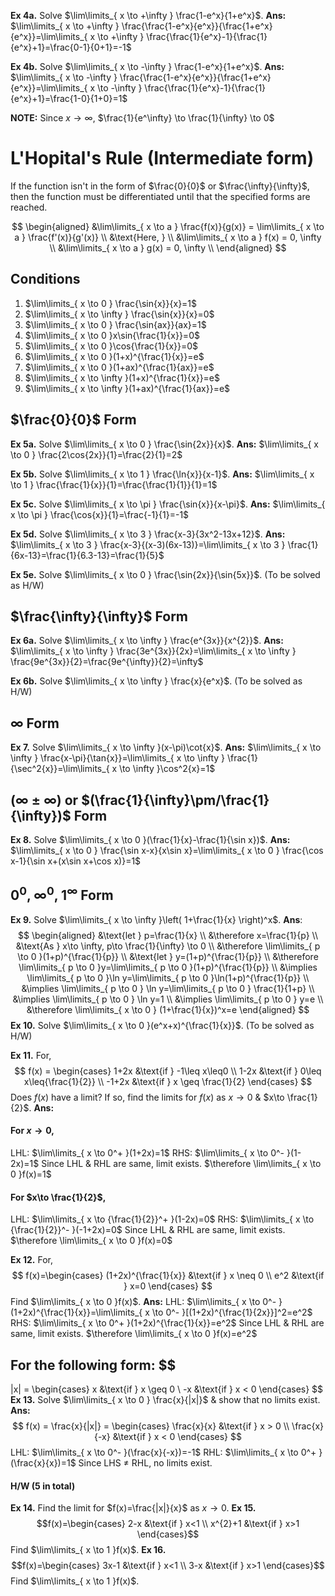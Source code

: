 **Ex 4a.** Solve $\lim\limits_{ x \to +\infty } \frac{1-e^x}{1+e^x}$.
**Ans:** $\lim\limits_{ x \to +\infty } \frac{\frac{1-e^x}{e^x}}{\frac{1+e^x}{e^x}}=\lim\limits_{ x \to +\infty } \frac{\frac{1}{e^x}-1}{\frac{1}{e^x}+1}=\frac{0-1}{0+1}=-1$

**Ex 4b.** Solve $\lim\limits_{ x \to -\infty } \frac{1-e^x}{1+e^x}$.
**Ans:** $\lim\limits_{ x \to -\infty } \frac{\frac{1-e^x}{e^x}}{\frac{1+e^x}{e^x}}=\lim\limits_{ x \to -\infty } \frac{\frac{1}{e^x}-1}{\frac{1}{e^x}+1}=\frac{1-0}{1+0}=1$

**NOTE:** Since $x \to \infty$, $\frac{1}{e^\infty} \to \frac{1}{\infty} \to 0$

# L'Hopital's Rule (Intermediate form)
If the function isn't in the form of $\frac{0}{0}$ or $\frac{\infty}{\infty}$, then the function must be differentiated until that the specified forms are reached.

$$
\begin{aligned}
  &\lim\limits_{ x \to a } \frac{f(x)}{g(x)} = 
  \lim\limits_{ x \to a } \frac{f'(x)}{g'(x)} \\
  &\text{Here, } \\
  &\lim\limits_{ x \to a } f(x) = 0, \infty \\
  &\lim\limits_{ x \to a } g(x) = 0, \infty \\
\end{aligned}
$$

## Conditions
1. $\lim\limits_{ x \to 0 } \frac{\sin{x}}{x}=1$
2. $\lim\limits_{ x \to \infty } \frac{\sin{x}}{x}=0$
3. $\lim\limits_{ x \to 0 } \frac{\sin{ax}}{ax}=1$
4. $\lim\limits_{ x \to 0 }x\sin{\frac{1}{x}}=0$
5. $\lim\limits_{ x \to 0 }\cos{\frac{1}{x}}=0$
6. $\lim\limits_{ x \to 0 }(1+x)^{\frac{1}{x}}=e$
7. $\lim\limits_{ x \to 0 }(1+ax)^{\frac{1}{ax}}=e$
8. $\lim\limits_{ x \to \infty }(1+x)^{\frac{1}{x}}=e$
9. $\lim\limits_{ x \to \infty }(1+ax)^{\frac{1}{ax}}=e$

## $\frac{0}{0}$ Form
**Ex 5a.** Solve $\lim\limits_{ x \to 0 } \frac{\sin{2x}}{x}$.
**Ans:** $\lim\limits_{ x \to 0 } \frac{2\cos{2x}}{1}=\frac{2}{1}=2$

**Ex 5b.** Solve $\lim\limits_{ x \to 1 } \frac{\ln{x}}{x-1}$.
**Ans:** $\lim\limits_{ x \to 1 } \frac{\frac{1}{x}}{1}=\frac{\frac{1}{1}}{1}=1$

**Ex 5c.** Solve $\lim\limits_{ x \to \pi } \frac{\sin{x}}{x-\pi}$.
**Ans:** $\lim\limits_{ x \to \pi } \frac{\cos{x}}{1}=\frac{-1}{1}=-1$

**Ex 5d.** Solve $\lim\limits_{ x \to 3 } \frac{x-3}{3x^2-13x+12}$.
**Ans:** $\lim\limits_{ x \to 3 } \frac{x-3}{(x-3)(6x-13)}=\lim\limits_{ x \to 3 } \frac{1}{6x-13}=\frac{1}{6.3-13}=\frac{1}{5}$

**Ex 5e.** Solve $\lim\limits_{ x \to 0 } \frac{\sin{2x}}{\sin{5x}}$. (To be solved as H/W)

##  $\frac{\infty}{\infty}$ Form
**Ex 6a.** Solve $\lim\limits_{ x \to \infty } \frac{e^{3x}}{x^{2}}$.
**Ans:** $\lim\limits_{ x \to \infty } \frac{3e^{3x}}{2x}=\lim\limits_{ x \to \infty } \frac{9e^{3x}}{2}=\frac{9e^{\infty}}{2}=\infty$

**Ex 6b.** Solve $\lim\limits_{ x \to \infty } \frac{x}{e^x}$. (To be solved as H/W)

##  $\infty$ Form
**Ex 7.** Solve $\lim\limits_{ x \to \infty }(x-\pi)\cot{x}$.
**Ans:** $\lim\limits_{ x \to \infty } \frac{x-\pi}{\tan{x}}=\lim\limits_{ x \to \infty } \frac{1}{\sec^2{x}}=\lim\limits_{ x \to \infty }\cos^2{x}=1$

##  $(\infty\pm\infty)$ or $(\frac{1}{\infty}\pm/\frac{1}{\infty})$ Form
**Ex 8.** Solve $\lim\limits_{ x \to 0 }(\frac{1}{x}-\frac{1}{\sin x})$.
**Ans:** $\lim\limits_{ x \to 0 } \frac{\sin x-x}{x\sin x}=\lim\limits_{ x \to 0 } \frac{\cos x-1}{\sin x+(x\sin x+\cos x)}=1$

##  $0^0$, $\infty^0$, $1^{\infty}$ Form
**Ex 9.** Solve $\lim\limits_{ x \to \infty }\left( 1+\frac{1}{x} \right)^x$.
**Ans**: $$ 
\begin{aligned}
	&\text{let } p=\frac{1}{x} 
	\\
	&\therefore x=\frac{1}{p} 
	\\
	&\text{As }  x\to \infty, p\to \frac{1}{\infty} \to 0 
	\\
	&\therefore \lim\limits_{ p \to 0 }(1+p)^{\frac{1}{p}} 
	\\
	&\text{let } y=(1+p)^{\frac{1}{p}} 
	\\
	&\therefore \lim\limits_{ p \to 0 }y=\lim\limits_{ p \to 0 }(1+p)^{\frac{1}{p}} 
	\\
	&\implies \lim\limits_{ p \to 0 }\ln y=\lim\limits_{ p \to 0 }\ln(1+p)^{\frac{1}{p}} 
	\\
	&\implies \lim\limits_{ p \to 0 } \ln y=\lim\limits_{ p \to 0 } \frac{1}{1+p}
	\\
	&\implies \lim\limits_{ p \to 0 } \ln y=1
	\\
	&\implies \lim\limits_{ p \to 0 } y=e
	\\
	&\therefore \lim\limits_{ x \to 0 } (1+\frac{1}{x})^x=e
\end{aligned}
	$$
**Ex 10.** Solve $\lim\limits_{ x \to 0 }(e^x+x)^{\frac{1}{x}}$. (To be solved as H/W)

**Ex 11.** For, $$
f(x) = \begin{cases}
1+2x &\text{if } -1\leq x\leq0 \\
1-2x &\text{if } 0\leq x\leq{\frac{1}{2}} \\
-1+2x &\text{if } x \geq \frac{1}{2}
\end{cases}
$$
Does $f(x)$ have a limit? If so, find the limits for $f(x)$ as $x\to0$ & $x\to \frac{1}{2}$.
**Ans:**

#### For $x\to0$,
LHL: $\lim\limits_{ x \to 0^+ }(1+2x)=1$
RHS: $\lim\limits_{ x \to 0^- }(1-2x)=1$
Since LHL & RHL are same, limit exists.
$\therefore \lim\limits_{ x \to 0 }f(x)=1$

#### For $x\to \frac{1}{2}$,
LHL: $\lim\limits_{ x \to {\frac{1}{2}}^+ }(1-2x)=0$
RHS: $\lim\limits_{ x \to {\frac{1}{2}}^- }(-1+2x)=0$
Since LHL & RHL are same, limit exists.
$\therefore \lim\limits_{ x \to 0 }f(x)=0$

**Ex 12.** For, $$
f(x)=\begin{cases}
(1+2x)^{\frac{1}{x}} &\text{if } x \neq 0 \\
e^2 &\text{if } x=0
\end{cases}
$$
Find $\lim\limits_{ x \to 0 }f(x)$.
**Ans:** 
LHL: $\lim\limits_{ x \to 0^- }(1+2x)^{\frac{1}{x}}=\lim\limits_{ x \to 0^- }[(1+2x)^{\frac{1}{2x}}]^2=e^2$
RHS: $\lim\limits_{ x \to 0^+ }(1+2x)^{\frac{1}{x}}=e^2$
Since LHL & RHL are same, limit exists.
$\therefore \lim\limits_{ x \to 0 }f(x)=e^2$

## For the following form: $$
|x| = \begin{cases}
x &\text{if } x \geq 0 \\
-x &\text{if } x < 0
\end{cases}
$$ 
**Ex 13.** Solve $\lim\limits_{ x \to 0 } \frac{x}{|x|}$ & show that no limits exist.
**Ans:** $$
f(x) = \frac{x}{|x|} = \begin{cases}
\frac{x}{x} &\text{if } x > 0 \\
\frac{x}{-x} &\text{if } x < 0
\end{cases}
$$
LHL: $\lim\limits_{ x \to 0^- }(\frac{x}{-x})=-1$
RHL: $\lim\limits_{ x \to 0^+ }(\frac{x}{x})=1$
Since LHS $\neq$ RHL, no limits exist.

#### H/W (5 in total)
**Ex 14.** Find the limit for $f(x)=\frac{|x|}{x}$ as $x\to0$.
**Ex 15.** $$f(x)=\begin{cases}
2-x &\text{if } x<1 \\
x^{2}+1 &\text{if } x>1
\end{cases}$$ Find $\lim\limits_{ x \to 1 }f(x)$.
**Ex 16.** $$f(x)=\begin{cases}
3x-1 &\text{if } x<1 \\
3-x &\text{if } x>1
\end{cases}$$ Find $\lim\limits_{ x \to 1 }f(x)$.
